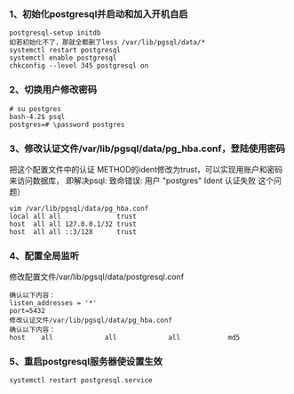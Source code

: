 
### 1、初始化postgresql并启动和加入开机自启
```
postgresql-setup initdb
如若初始化不了，那就全都删了less /var/lib/pgsql/data/*
systemctl restart postgresql
systemctl enable postgresql
chkconfig --level 345 postgresql on
```

### 2、切换用户修改密码
```
# su postgres
bash-4.2$ psql
postgres=# \password postgres
```

### 3、修改认证文件/var/lib/pgsql/data/pg_hba.conf，登陆使用密码
把这个配置文件中的认证 METHOD的ident修改为trust，可以实现用账户和密码来访问数据库，
即解决psql: 致命错误: 用户 "postgres" Ident 认证失败 这个问题）
```
vim /var/lib/pgsql/data/pg_hba.conf
local all all              trust
host  all all 127.0.0.1/32 trust
host  all all ::3/128      trust
```

### 4、配置全局监听
修改配置文件/var/lib/pgsql/data/postgresql.conf
```
确认以下内容：
listen_addresses = '*' 
port=5432            
修改认证文件/var/lib/pgsql/data/pg_hba.conf
确认以下内容：
host    all             all             all            md5
```

### 5、重启postgresql服务器使设置生效
```
systemctl restart postgresql.service
```
